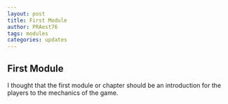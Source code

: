 ```yaml
---
layout: post
title: First Module
author: PRAest76
tags: modules
categories: updates
---
```

## First Module

I thought that the first module or chapter should be an introduction for the players to the mechanics of the game. 
